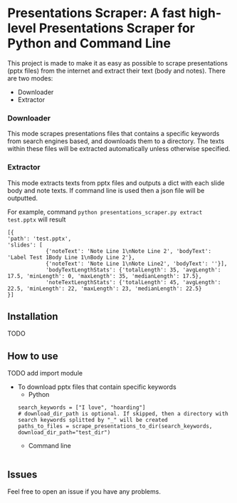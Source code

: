 # Presentations Scraper: A fast high-level Presentations Scraper for Python and Command Line

This project is made to make it as easy as possible to scrape presentations (pptx files) from the internet and extract their text (body and notes). There are two modes:
- Downloader
- Extractor

### Downloader
This mode scrapes presentations files that contains a specific keywords from search engines based, and downloads them to a directory. The texts within these files will be extracted automatically unless otherwise specified.

### Extractor
This mode extracts texts from pptx files and outputs a dict with each slide body and note texts. If command line is used then a json file will be outputted.

For example, command ```python presentations_scraper.py extract test.pptx``` will result
```
[{
'path': 'test.pptx', 
'slides': [
            {'noteText': 'Note Line 1\nNote Line 2', 'bodyText': 'Label Test 1Body Line 1\nBody Line 2'}, 
            {'noteText': 'Note Line 1\nNote Line2', 'bodyText': ''}], 
            'bodyTextLengthStats': {'totalLength': 35, 'avgLength': 17.5, 'minLength': 0, 'maxLength': 35, 'medianLength': 17.5}, 
            'noteTextLengthStats': {'totalLength': 45, 'avgLength': 22.5, 'minLength': 22, 'maxLength': 23, 'medianLength': 22.5}
}]
```

## Installation
TODO

## How to use
TODO add import module
- To download pptx files that contain specific keywords
    - Python
    ```
  search_keywords = ["I love", "hoarding"]
  # download_dir_path is optional. If skipped, then a directory with search keywords splitted by "_" will be created
  paths_to_files = scrape_presentations_to_dir(search_keywords, download_dir_path="test_dir")
  ```
    - Command line
    ```
  
  ```
  
## Issues
Feel free to open an issue if you have any problems.

